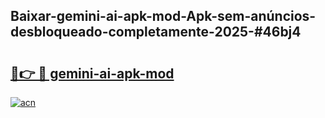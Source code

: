 ## Baixar-gemini-ai-apk-mod-Apk-sem-anúncios-desbloqueado-completamente-2025-#46bj4

# <h2><a href="https://ainizakaria.my?title=gemini-ai-apk-mod&ref=20M">🔗👉 🔴 gemini-ai-apk-mod</a></h2>

[![acn](https://github.com/user-attachments/assets/0f9c940e-d8b0-45ae-aac7-cd30a18b3e1c)](https://ainizakaria.my?title=gemini-ai-apk-mod&ref=20M)

